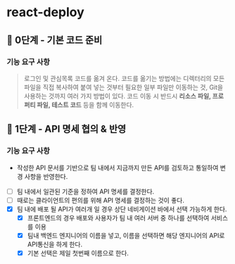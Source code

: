 # react-deploy

## 🚀 0단계 - 기본 코드 준비

### 기능 요구 사항

> 로그인 및 관심목록 코드를 옮겨 온다. 코드를 옮기는 방법에는 디렉터리의 모든 파일을 직접 복사하여 붙여 넣는 것부터 필요한 일부 파일만 이동하는 것, Git을 사용하는 것까지 여러 가지 방법이 있다. 코드 이동 시 반드시 **리소스 파일, 프로퍼티 파일, 테스트 코드** 등을 함께 이동한다.

## 🚀 1단계 - API 명세 협의 & 반영

### 기능 요구 사항

- 작성한 API 문서를 기반으로 팀 내에서 지금까지 만든 API를 검토하고 통일하여 변경 사항을 반영한다.

- [ ] 팀 내에서 일관된 기준을 정하여 API 명세를 결정한다.
- [ ] 때로는 클라이언트의 편의를 위해 API 명세를 결정하는 것이 좋다.
- [x] 팀 내에 배포 될 API가 여러개 일 경우 상단 네비게이션 바에서 선택 가능하게 한다.
  - [x] 프론트엔드의 경우 배포와 사용자가 팀 내 여러 서버 중 하나를 선택하여 서비스를 이용
  - [x] 팀내 백엔드 엔지니어의 이름을 넣고, 이름을 선택하면 해당 엔지니어의 API로 API통신을 하게 한다.
  - [x] 기본 선택은 제일 첫번째 이름으로 한다.
